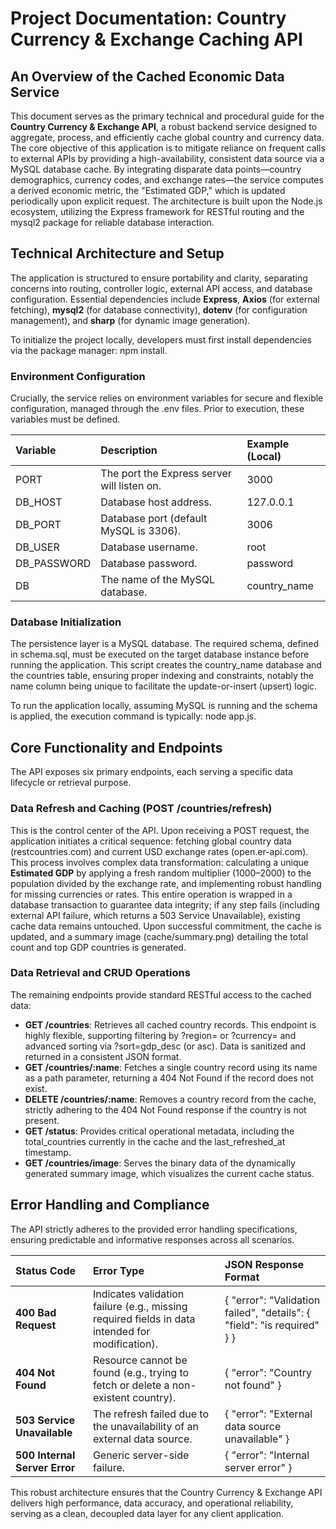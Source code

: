 # **Project Documentation: Country Currency & Exchange Caching API**

## **An Overview of the Cached Economic Data Service**

This document serves as the primary technical and procedural guide for the **Country Currency & Exchange API**, a robust backend service designed to aggregate, process, and efficiently cache global country and currency data. The core objective of this application is to mitigate reliance on frequent calls to external APIs by providing a high-availability, consistent data source via a MySQL database cache. By integrating disparate data points—country demographics, currency codes, and exchange rates—the service computes a derived economic metric, the "Estimated GDP," which is updated periodically upon explicit request. The architecture is built upon the Node.js ecosystem, utilizing the Express framework for RESTful routing and the mysql2 package for reliable database interaction.

## **Technical Architecture and Setup**

The application is structured to ensure portability and clarity, separating concerns into routing, controller logic, external API access, and database configuration. Essential dependencies include **Express**, **Axios** (for external fetching), **mysql2** (for database connectivity), **dotenv** (for configuration management), and **sharp** (for dynamic image generation).

To initialize the project locally, developers must first install dependencies via the package manager: npm install.

### **Environment Configuration**

Crucially, the service relies on environment variables for secure and flexible configuration, managed through the .env files. Prior to execution, these variables must be defined.

| Variable | Description | Example (Local) |
| :---- | :---- | :---- |
| PORT | The port the Express server will listen on. | 3000 |
| DB\_HOST | Database host address. | 127.0.0.1 |
| DB\_PORT | Database port (default MySQL is 3306). | 3006 |
| DB\_USER | Database username. | root |
| DB\_PASSWORD | Database password. | password |
| DB | The name of the MySQL database. | country\_name |

### **Database Initialization**

The persistence layer is a MySQL database. The required schema, defined in schema.sql, must be executed on the target database instance before running the application. This script creates the country\_name database and the countries table, ensuring proper indexing and constraints, notably the name column being unique to facilitate the update-or-insert (upsert) logic.

To run the application locally, assuming MySQL is running and the schema is applied, the execution command is typically: node app.js.

## **Core Functionality and Endpoints**

The API exposes six primary endpoints, each serving a specific data lifecycle or retrieval purpose.

### **Data Refresh and Caching (POST /countries/refresh)**

This is the control center of the API. Upon receiving a POST request, the application initiates a critical sequence: fetching global country data (restcountries.com) and current USD exchange rates (open.er-api.com). This process involves complex data transformation: calculating a unique **Estimated GDP** by applying a fresh random multiplier (1000–2000) to the population divided by the exchange rate, and implementing robust handling for missing currencies or rates. This entire operation is wrapped in a database transaction to guarantee data integrity; if any step fails (including external API failure, which returns a 503 Service Unavailable), existing cache data remains untouched. Upon successful commitment, the cache is updated, and a summary image (cache/summary.png) detailing the total count and top GDP countries is generated.

### **Data Retrieval and CRUD Operations**

The remaining endpoints provide standard RESTful access to the cached data:

* **GET /countries**: Retrieves all cached country records. This endpoint is highly flexible, supporting filtering by ?region= or ?currency= and advanced sorting via ?sort=gdp\_desc (or asc). Data is sanitized and returned in a consistent JSON format.  
* **GET /countries/:name**: Fetches a single country record using its name as a path parameter, returning a 404 Not Found if the record does not exist.  
* **DELETE /countries/:name**: Removes a country record from the cache, strictly adhering to the 404 Not Found response if the country is not present.  
* **GET /status**: Provides critical operational metadata, including the total\_countries currently in the cache and the last\_refreshed\_at timestamp.  
* **GET /countries/image**: Serves the binary data of the dynamically generated summary image, which visualizes the current cache status.

## **Error Handling and Compliance**

The API strictly adheres to the provided error handling specifications, ensuring predictable and informative responses across all scenarios.

| Status Code | Error Type | JSON Response Format |
| :---- | :---- | :---- |
| **400 Bad Request** | Indicates validation failure (e.g., missing required fields in data intended for modification). | { "error": "Validation failed", "details": { "field": "is required" } } |
| **404 Not Found** | Resource cannot be found (e.g., trying to fetch or delete a non-existent country). | { "error": "Country not found" } |
| **503 Service Unavailable** | The refresh failed due to the unavailability of an external data source. | { "error": "External data source unavailable" } |
| **500 Internal Server Error** | Generic server-side failure. | { "error": "Internal server error" } |

This robust architecture ensures that the Country Currency & Exchange API delivers high performance, data accuracy, and operational reliability, serving as a clean, decoupled data layer for any client application.